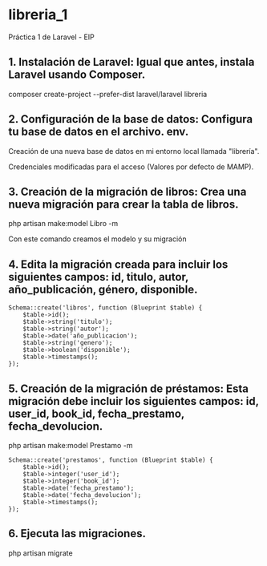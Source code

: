 # libreria_1

Práctica 1 de Laravel - EIP

## 1. Instalación de Laravel: Igual que antes, instala Laravel usando Composer.

composer create-project --prefer-dist laravel/laravel libreria

## 2. Configuración de la base de datos: Configura tu base de datos en el archivo. env.

Creación de una nueva base de datos en mi entorno local llamada "librería".

Credenciales modificadas para el acceso (Valores por defecto de MAMP).

## 3. Creación de la migración de libros: Crea una nueva migración para crear la tabla de libros.

php artisan make:model Libro -m

Con este comando creamos el modelo y su migración

## 4. Edita la migración creada para incluir los siguientes campos: id, titulo, autor, año_publicación, género, disponible.

    Schema::create('libros', function (Blueprint $table) {
        $table->id();
        $table->string('titulo');
        $table->string('autor');
        $table->date('año_publicacion');
        $table->string('genero');
        $table->boolean('disponible');
        $table->timestamps();
    });

## 5. Creación de la migración de préstamos: Esta migración debe incluir los siguientes campos: id, user_id, book_id, fecha_prestamo, fecha_devolucion.

php artisan make:model Prestamo -m

    Schema::create('prestamos', function (Blueprint $table) {
        $table->id();
        $table->integer('user_id');
        $table->integer('book_id');
        $table->date('fecha_prestamo');
        $table->date('fecha_devolucion');
        $table->timestamps();
    });

## 6. Ejecuta las migraciones.

php artisan migrate
